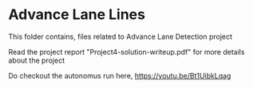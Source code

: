# Advance Lane Lines

This folder contains, files related to Advance Lane Detection project

Read the project report "Project4-solution-writeup.pdf" for more details about the project

Do checkout the autonomus run here,
https://youtu.be/Bt1UibkLqag
